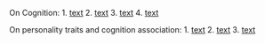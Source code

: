On Cognition:
    1. [text](https://cambridgecognition.com/what-is-cognition/)
    2. [text](https://www.britannica.com/topic/cognition-thought-process)
    3. [text](https://ca.indeed.com/career-advice/career-development/cognitive-ability)
    4. [text](https://en.wikipedia.org/wiki/Cognitive_skill)

On personality traits and cognition association:
    1. [text](https://www.mdpi.com/2624-8611/5/1/8)
    2. [text](https://www.ncbi.nlm.nih.gov/pmc/articles/PMC7484019/pdf/nihms-1614123.pdf)
    3. [text](https://files.eric.ed.gov/fulltext/EJ1332326.pdf)

